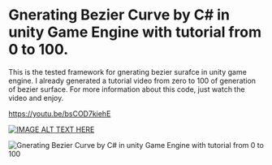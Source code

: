 # Gnerating Bezier Curve by C# in unity Game Engine with tutorial from 0 to 100.

This is the tested framework for gnerating bezier surafce in unity game engine. I already generated a tutorial video from zero to 100 of generation of bezier surface. For more information about this code, just watch the video and enjoy.

https://youtu.be/bsCOD7kiehE


[![IMAGE ALT TEXT HERE](https://img.youtube.com/vi/bsCOD7kiehE&t=3579s/0.jpg)](https://www.youtube.com/watch?v=bsCOD7kiehE&t=3579s)

![Gnerating Bezier Curve by C# in unity Game Engine with tutorial from 0 to 100](https://github.com/MohammadCGRE/Generating-Bezier-Surface_in-Unity-Game-Engine/blob/main/temo1.png)

